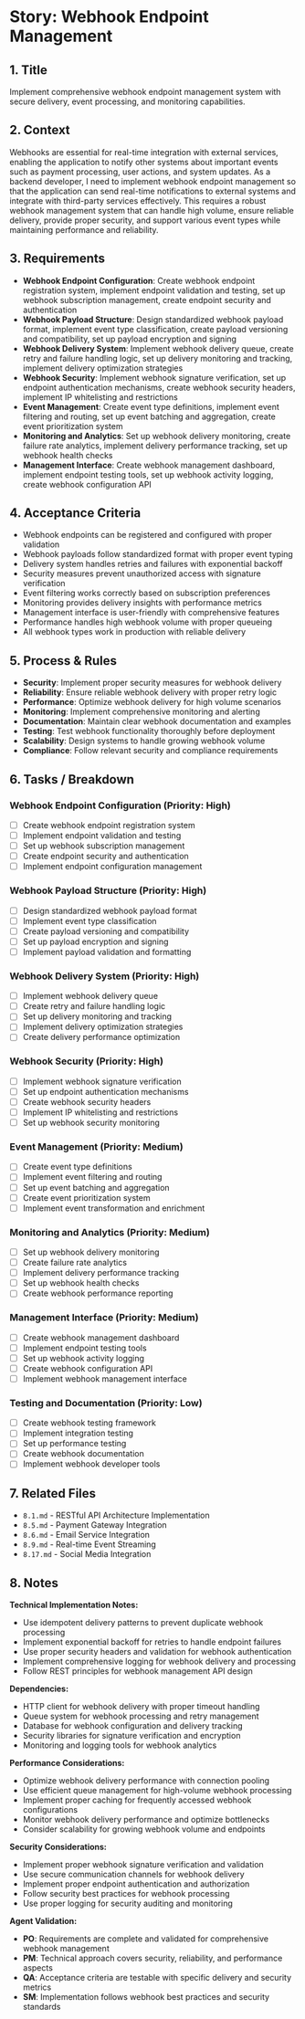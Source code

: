 # Story: Webhook Endpoint Management

## 1. Title
Implement comprehensive webhook endpoint management system with secure delivery, event processing, and monitoring capabilities.

## 2. Context
Webhooks are essential for real-time integration with external services, enabling the application to notify other systems about important events such as payment processing, user actions, and system updates. As a backend developer, I need to implement webhook endpoint management so that the application can send real-time notifications to external systems and integrate with third-party services effectively. This requires a robust webhook management system that can handle high volume, ensure reliable delivery, provide proper security, and support various event types while maintaining performance and reliability.

## 3. Requirements
- **Webhook Endpoint Configuration**: Create webhook endpoint registration system, implement endpoint validation and testing, set up webhook subscription management, create endpoint security and authentication
- **Webhook Payload Structure**: Design standardized webhook payload format, implement event type classification, create payload versioning and compatibility, set up payload encryption and signing
- **Webhook Delivery System**: Implement webhook delivery queue, create retry and failure handling logic, set up delivery monitoring and tracking, implement delivery optimization strategies
- **Webhook Security**: Implement webhook signature verification, set up endpoint authentication mechanisms, create webhook security headers, implement IP whitelisting and restrictions
- **Event Management**: Create event type definitions, implement event filtering and routing, set up event batching and aggregation, create event prioritization system
- **Monitoring and Analytics**: Set up webhook delivery monitoring, create failure rate analytics, implement delivery performance tracking, set up webhook health checks
- **Management Interface**: Create webhook management dashboard, implement endpoint testing tools, set up webhook activity logging, create webhook configuration API

## 4. Acceptance Criteria
- Webhook endpoints can be registered and configured with proper validation
- Webhook payloads follow standardized format with proper event typing
- Delivery system handles retries and failures with exponential backoff
- Security measures prevent unauthorized access with signature verification
- Event filtering works correctly based on subscription preferences
- Monitoring provides delivery insights with performance metrics
- Management interface is user-friendly with comprehensive features
- Performance handles high webhook volume with proper queueing
- All webhook types work in production with reliable delivery

## 5. Process & Rules
- **Security**: Implement proper security measures for webhook delivery
- **Reliability**: Ensure reliable webhook delivery with proper retry logic
- **Performance**: Optimize webhook delivery for high volume scenarios
- **Monitoring**: Implement comprehensive monitoring and alerting
- **Documentation**: Maintain clear webhook documentation and examples
- **Testing**: Test webhook functionality thoroughly before deployment
- **Scalability**: Design systems to handle growing webhook volume
- **Compliance**: Follow relevant security and compliance requirements

## 6. Tasks / Breakdown
### Webhook Endpoint Configuration (Priority: High)
- [ ] Create webhook endpoint registration system
- [ ] Implement endpoint validation and testing
- [ ] Set up webhook subscription management
- [ ] Create endpoint security and authentication
- [ ] Implement endpoint configuration management

### Webhook Payload Structure (Priority: High)
- [ ] Design standardized webhook payload format
- [ ] Implement event type classification
- [ ] Create payload versioning and compatibility
- [ ] Set up payload encryption and signing
- [ ] Implement payload validation and formatting

### Webhook Delivery System (Priority: High)
- [ ] Implement webhook delivery queue
- [ ] Create retry and failure handling logic
- [ ] Set up delivery monitoring and tracking
- [ ] Implement delivery optimization strategies
- [ ] Create delivery performance optimization

### Webhook Security (Priority: High)
- [ ] Implement webhook signature verification
- [ ] Set up endpoint authentication mechanisms
- [ ] Create webhook security headers
- [ ] Implement IP whitelisting and restrictions
- [ ] Set up webhook security monitoring

### Event Management (Priority: Medium)
- [ ] Create event type definitions
- [ ] Implement event filtering and routing
- [ ] Set up event batching and aggregation
- [ ] Create event prioritization system
- [ ] Implement event transformation and enrichment

### Monitoring and Analytics (Priority: Medium)
- [ ] Set up webhook delivery monitoring
- [ ] Create failure rate analytics
- [ ] Implement delivery performance tracking
- [ ] Set up webhook health checks
- [ ] Create webhook performance reporting

### Management Interface (Priority: Medium)
- [ ] Create webhook management dashboard
- [ ] Implement endpoint testing tools
- [ ] Set up webhook activity logging
- [ ] Create webhook configuration API
- [ ] Implement webhook management interface

### Testing and Documentation (Priority: Low)
- [ ] Create webhook testing framework
- [ ] Implement integration testing
- [ ] Set up performance testing
- [ ] Create webhook documentation
- [ ] Implement webhook developer tools

## 7. Related Files
- `8.1.md` - RESTful API Architecture Implementation
- `8.5.md` - Payment Gateway Integration
- `8.6.md` - Email Service Integration
- `8.9.md` - Real-time Event Streaming
- `8.17.md` - Social Media Integration

## 8. Notes
**Technical Implementation Notes:**
- Use idempotent delivery patterns to prevent duplicate webhook processing
- Implement exponential backoff for retries to handle endpoint failures
- Use proper security headers and validation for webhook authentication
- Implement comprehensive logging for webhook delivery and processing
- Follow REST principles for webhook management API design

**Dependencies:**
- HTTP client for webhook delivery with proper timeout handling
- Queue system for webhook processing and retry management
- Database for webhook configuration and delivery tracking
- Security libraries for signature verification and encryption
- Monitoring and logging tools for webhook analytics

**Performance Considerations:**
- Optimize webhook delivery performance with connection pooling
- Use efficient queue management for high-volume webhook processing
- Implement proper caching for frequently accessed webhook configurations
- Monitor webhook delivery performance and optimize bottlenecks
- Consider scalability for growing webhook volume and endpoints

**Security Considerations:**
- Implement proper webhook signature verification and validation
- Use secure communication channels for webhook delivery
- Implement proper endpoint authentication and authorization
- Follow security best practices for webhook processing
- Use proper logging for security auditing and monitoring

**Agent Validation:**
- **PO**: Requirements are complete and validated for comprehensive webhook management
- **PM**: Technical approach covers security, reliability, and performance aspects
- **QA**: Acceptance criteria are testable with specific delivery and security metrics
- **SM**: Implementation follows webhook best practices and security standards